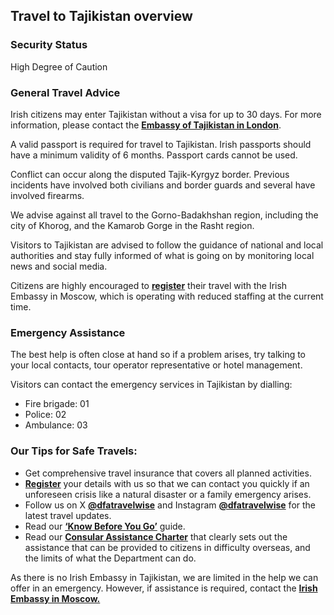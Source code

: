 ## Travel to Tajikistan overview

### **Security Status**

High Degree of Caution

### **General Travel Advice**

Irish citizens may enter Tajikistan without a visa for up to 30 days. For more information, please contact the [**Embassy of Tajikistan in London**](https://mfa.tj/en/london).

A valid passport is required for travel to Tajikistan. Irish passports should have a minimum validity of 6 months. Passport cards cannot be used.

Conflict can occur along the disputed Tajik-Kyrgyz border. Previous incidents have involved both civilians and border guards and several have involved firearms.

We advise against all travel to the Gorno-Badakhshan region, including the city of Khorog, and the Kamarob Gorge in the Rasht region.

Visitors to Tajikistan are advised to follow the guidance of national and local authorities and stay fully informed of what is going on by monitoring local news and social media.

Citizens are highly encouraged to [**register**](https://www.ireland.ie/en/dfa/overseas-travel/citizens-registration/) their travel with the Irish Embassy in Moscow, which is operating with reduced staffing at the current time.

### **Emergency Assistance**

The best help is often close at hand so if a problem arises, try talking to your local contacts, tour operator representative or hotel management.

Visitors can contact the emergency services in Tajikistan by dialling:

* Fire brigade: 01
* Police: 02
* Ambulance: 03

### **Our Tips for Safe Travels:**

* Get comprehensive travel insurance that covers all planned activities.
* [**Register**](https://www.ireland.ie/en/dfa/overseas-travel/citizens-registration/) your details with us so that we can contact you quickly if an unforeseen crisis like a natural disaster or a family emergency arises.
* Follow us on X [**@dfatravelwise**](https://www.twitter.com/DFATravelWise) and Instagram [**@dfatravelwise**](https://www.instagram.com/dfatravelwise/) for the latest travel updates.
* Read our [**‘Know Before You Go’**](https://www.ireland.ie/en/dfa/overseas-travel/know-before-you-go/) guide.
* Read our [**Consular Assistance Charter**](https://www.ireland.ie/en/dfa/overseas-travel/assistance-abroad/consular-assistance-charter/) that clearly sets out the assistance that can be provided to citizens in difficulty overseas, and the limits of what the Department can do.

As there is no Irish Embassy in Tajikistan, we are limited in the help we can offer in an emergency. However, if assistance is required, contact the [**Irish Embassy in Moscow.**](/en/moscow/)